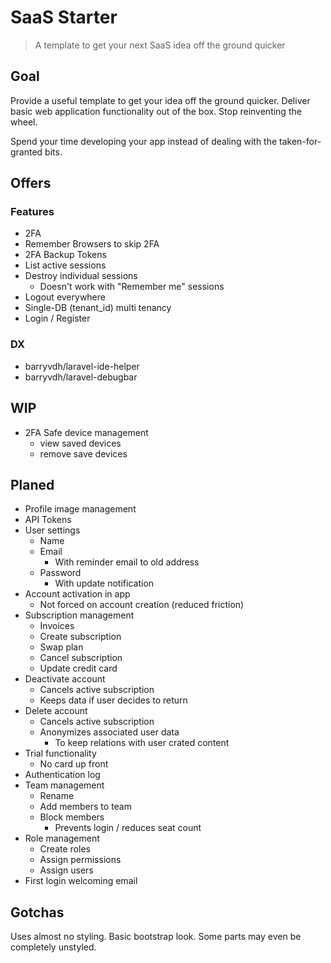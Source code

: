 # SaaS Starter

> A template to get your next SaaS idea off the ground quicker

## Goal
Provide a useful template to get your idea off the ground quicker. Deliver basic web application functionality
out of the box. Stop reinventing the wheel. 

Spend your time developing your app instead of dealing with the taken-for-granted bits. 

## Offers

### Features
- 2FA
- Remember Browsers to skip 2FA
- 2FA Backup Tokens
- List active sessions
- Destroy individual sessions
  - Doesn't work with "Remember me" sessions
- Logout everywhere
- Single-DB (tenant_id) multi tenancy
- Login / Register

### DX
- barryvdh/laravel-ide-helper
- barryvdh/laravel-debugbar

## WIP
- 2FA Safe device management
  - view saved devices
  - remove save devices

## Planed
- Profile image management
- API Tokens
- User settings
  - Name
  - Email
    - With reminder email to old address
  - Password
    - With update notification
- Account activation in app
  - Not forced on account creation (reduced friction)
- Subscription management
  - Invoices
  - Create subscription
  - Swap plan
  - Cancel subscription
  - Update credit card
- Deactivate account
  - Cancels active subscription
  - Keeps data if user decides to return
- Delete account
  - Cancels active subscription
  - Anonymizes associated user data
    - To keep relations with user crated content
- Trial functionality
  - No card up front
- Authentication log
- Team management
  - Rename
  - Add members to team
  - Block members
    - Prevents login / reduces seat count
- Role management
  - Create roles
  - Assign permissions
  - Assign users
- First login welcoming email

## Gotchas
Uses almost no styling. Basic bootstrap look. Some parts may even be completely unstyled. 
